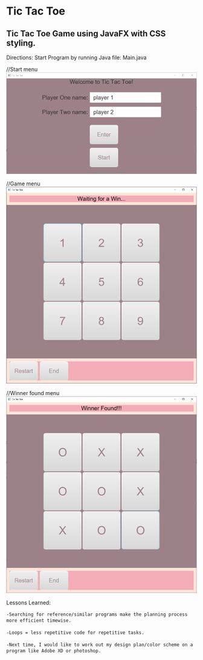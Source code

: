 # Tic Tac Toe
 Tic Tac Toe Game using JavaFX with CSS styling.
 ---------------------------------------------------------
 
 Directions: Start Program by running Java file: Main.java
 
 //Start menu
 ![Tic Tac Toe Game starting screen](src/images/screenShots/firstPG.PNG)
 
 //Game menu
 ![Tic Tac Toe Game starting screen](src/images/screenShots/secondPG.PNG)
 
//Winner found menu
![Tic Tac Toe Game starting screen](src/images/screenShots/thirdPG.PNG)

Lessons Learned:

    -Searching for reference/similar programs make the planning process more efficient timewise.
 
    -Loops = less repetitive code for repetitive tasks. 
 
    -Next time, I would like to work out my design plan/color scheme on a program like Adobe XD or photoshop. 
